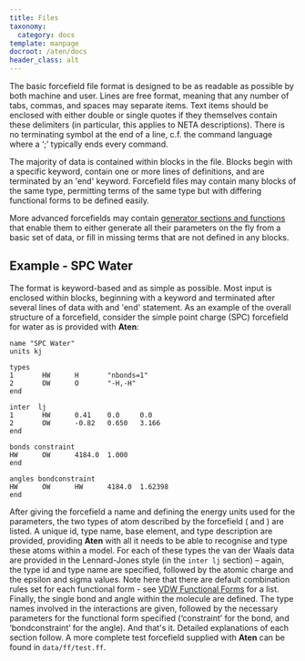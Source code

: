 ```yaml
---
title: Files
taxonomy:
  category: docs
template: manpage
docroot: /aten/docs
header_class: alt
---
```


The basic forcefield file format is designed to be as readable as possible by both machine and user. Lines are free format, meaning that any number of tabs, commas, and spaces may separate items. Text items should be enclosed with either double or single quotes if they themselves contain these delimiters (in particular, this applies to NETA descriptions). There is no terminating symbol at the end of a line, c.f. the command language where a ‘;’ typically ends every command.

The majority of data is contained within blocks in the file. Blocks begin with a specific keyword, contain one or more lines of definitions, and are terminated by an 'end' keyword. Forcefield files may contain many blocks of the same type, permitting terms of the same type but with differing functional forms to be defined easily.

More advanced forcefields may contain [generator sections and functions](/aten/docs/ff/rules) that enable them to either generate all their parameters on the fly from a basic set of data, or fill in missing terms that are not defined in any blocks.

## Example - SPC Water

The format is keyword-based and as simple as possible. Most input is enclosed within blocks, beginning with a keyword and terminated after several lines of data with and 'end' statement. As an example of the overall structure of a forcefield, consider the simple point charge (SPC) forcefield for water as is provided with **Aten**:

```
name "SPC Water"
units kj

types
1       HW      H       "nbonds=1"
2       OW      O       "-H,-H"
end

inter  lj
1       HW      0.41    0.0     0.0
2       OW      -0.82   0.650   3.166
end

bonds constraint
HW      OW      4184.0  1.000
end

angles bondconstraint
HW      OW      HW      4184.0  1.62398
end
```

After giving the forcefield a name and defining the energy units used for the parameters, the two types of atom described by the forcefield ( and ) are listed. A unique id, type name, base element, and type description are provided, providing **Aten** with all it needs to be able to recognise and type these atoms within a model. For each of these types the van der Waals data are provided in the Lennard-Jones style (in the `inter lj` section) – again, the type id and type name are specified, followed by the atomic charge and the epsilon and sigma values. Note here that there are default combination rules set for each functional form - see [VDW Functional Forms](/aten/docs/ff/forms-vdw) for a list. Finally, the single bond and angle within the molecule are defined. The type names involved in the interactions are given, followed by the necessary parameters for the functional form specified (‘constraint’ for the bond, and ‘bondconstraint’ for the angle). And that's it. Detailed explanations of each section follow. A more complete test forcefield supplied with **Aten** can be found in `data/ff/test.ff`.



